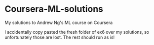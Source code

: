 # Coursera-ML-solutions
My solutions to Andrew Ng's ML course on Coursera

I accidentally copy pasted the fresh folder of ex6 over my solutions, so unfortunately those are lost. The rest should run as is!
